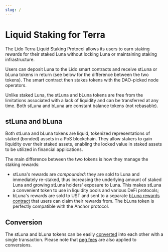 ```yaml
---
slug: /
---
```


# Liquid Staking for Terra

The Lido Terra Liquid Staking Protocol allows its users to earn staking rewards for their staked Luna without locking Luna or maintaining staking infrastructure.

Users can deposit Luna to the Lido smart contracts and receive stLuna or bLuna tokens in return (see below for the difference between the two tokens). The smart contract then stakes tokens with the DAO-picked node operators. 

Unlike staked Luna, the stLuna and bLuna tokens are free from the limitations associated with a lack of liquidity and can be transferred at any time. Both stLuna and bLuna are constant balance tokens (not rebasable).

## stLuna and bLuna

Both stLuna and bLuna tokens are liquid, tokenized representations of staked (bonded) assets in a PoS blockchain. They allow stakers to gain liquidity over their staked assets, enabling the locked value in staked assets to be utilized in financial applications.

The main difference between the two tokens is how they manage the staking rewards:

* stLuna's rewards are _compounded_: they are sold to Luna and immediately re-staked, thus increasing the underlying amount of staked Luna and growing stLuna holders' exposure to Luna. This makes stLuna a convenient token to use in liquidity pools and various DeFi protocols;
* bLuna's rewards are sold to UST and sent to a separate [bLuna rewards contract](/contracts/reward.md) that users can claim their rewards from. The bLuna token is perfectly compatible with the Anchor protocol.

## Conversion

The stLuna and bLuna tokens can be easily [converted](/contracts/hub.md) into each other with a single transaction. Please note that [peg fees](/fees.md) are also applied to conversions.
